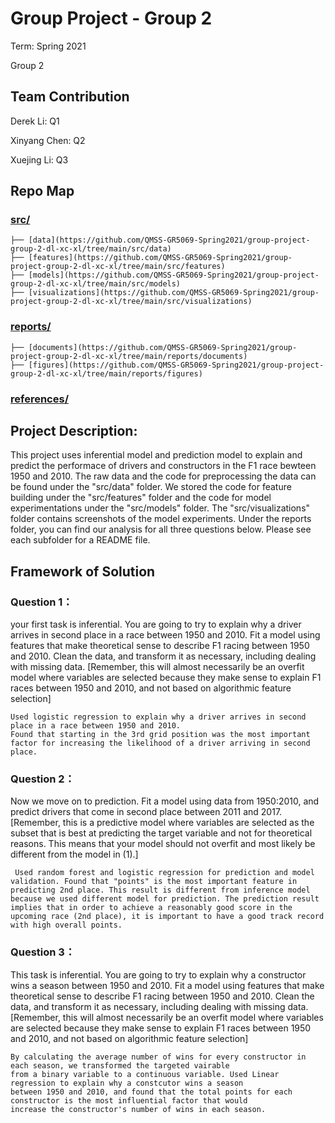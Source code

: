 # Group Project - Group 2

Term: Spring 2021

Group 2
## Team Contribution

Derek Li: Q1


Xinyang Chen: Q2


Xuejing Li: Q3 


## Repo Map

### [src/](https://github.com/QMSS-GR5069-Spring2021/group-project-group-2-dl-xc-xl/tree/main/src)
	├── [data](https://github.com/QMSS-GR5069-Spring2021/group-project-group-2-dl-xc-xl/tree/main/src/data)
	├── [features](https://github.com/QMSS-GR5069-Spring2021/group-project-group-2-dl-xc-xl/tree/main/src/features)
	├── [models](https://github.com/QMSS-GR5069-Spring2021/group-project-group-2-dl-xc-xl/tree/main/src/models)
	├── [visualizations](https://github.com/QMSS-GR5069-Spring2021/group-project-group-2-dl-xc-xl/tree/main/src/visualizations)
### [reports/](https://github.com/QMSS-GR5069-Spring2021/group-project-group-2-dl-xc-xl/tree/main/reports)
	├── [documents](https://github.com/QMSS-GR5069-Spring2021/group-project-group-2-dl-xc-xl/tree/main/reports/documents)
	├── [figures](https://github.com/QMSS-GR5069-Spring2021/group-project-group-2-dl-xc-xl/tree/main/reports/figures)
### [references/](https://github.com/QMSS-GR5069-Spring2021/group-project-group-2-dl-xc-xl/tree/main/references)


## Project Description: 

This project uses inferential model and prediction model to explain and predict the performace of drivers and constructors in the F1 race bewteen 1950 and 2010. The raw data and the code for preprocessing the data can be found under the "src/data" folder. We stored the code for feature building under the "src/features" folder and the code for model experimentations under the "src/models" folder. The "src/visualizations" folder contains screenshots of the model experiments. Under the reports folder, you can find our analysis for all three questions below. Please see each subfolder for a README file.


## Framework of Solution

### Question 1： 

your first task is inferential. You are going to try to explain why a driver arrives in second place in a race between 1950 and 2010. Fit a model using features that make theoretical sense to describe F1 racing between 1950 and 2010. Clean the data, and transform it as necessary, including dealing with missing data. [Remember, this will almost necessarily be an overfit model where variables are selected because they make sense to explain F1 races between 1950 and 2010, and not based on algorithmic feature selection]

    Used logistic regression to explain why a driver arrives in second place in a race between 1950 and 2010.
    Found that starting in the 3rd grid position was the most important factor for increasing the likelihood of a driver arriving in second place.

### Question 2： 

Now we move on to prediction. Fit a model using data from 1950:2010, and predict drivers that come in second place between 2011 and 2017. [Remember, this is a predictive model where variables are selected as the subset that is best at predicting the target variable and not for theoretical reasons. This means that your model should not overfit and most likely be different from the model in (1).]


     Used random forest and logistic regression for prediction and model validation. Found that "points" is the most important feature in predicting 2nd place. This result is different from inference model because we used different model for prediction. The prediction result implies that in order to achieve a reasonably good score in the upcoming race (2nd place), it is important to have a good track record with high overall points. 


### Question 3： 
This task is inferential. You are going to try to explain why a constructor wins a season between 1950 and 2010. Fit a model using features that make theoretical sense to describe F1 racing between 1950 and 2010. Clean the data, and transform it as necessary, including dealing with missing data. [Remember, this will almost necessarily be an overfit model where variables are selected because they make sense to explain F1 races between 1950 and 2010, and not based on algorithmic feature selection]

    By calculating the average number of wins for every constructor in each season, we transformed the targeted vairable 
    from a binary variable to a continuous variable. Used Linear regression to explain why a constcutor wins a season 
    between 1950 and 2010, and found that the total points for each constructor is the most influential factor that would 
    increase the constructor's number of wins in each season.  
